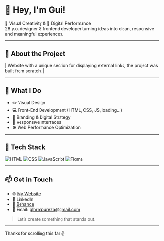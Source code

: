 # 👋 Hey, I'm Gui!

🎨 Visual Creativity & 🚀 Digital Performance  
28 y.o. designer & frontend developer turning ideas into clean, responsive and meaningful experiences.

---

## 🧠 About the Project
| Website with a unique section for displaying external links, the project was built from scratch. |

---

## 🚧 What I Do

- ✏️ Visual Design  
- 💻 Front-End Development (HTML, CSS, JS, loading...)  
- 🎯 Branding & Digital Strategy  
- 📱 Responsive Interfaces  
- ⚙️ Web Performance Optimization  
---

## 🚀 Tech Stack

![HTML](https://img.shields.io/badge/HTML5-E44D26?style=flat&logo=html5&logoColor=white)
![CSS](https://img.shields.io/badge/CSS3-1572B6?style=flat&logo=css3&logoColor=white)
![JavaScript](https://img.shields.io/badge/JavaScript-F7DF1E?style=flat&logo=javascript&logoColor=black)
![Figma](https://img.shields.io/badge/Figma-F24E1E?style=flat&logo=figma&logoColor=white)

---

## 📫 Get in Touch

- 🌐 [My Website](https://purezag.vercel.app/)  
- 💼 [LinkedIn](www.linkedin.com/in/purezag)  
- 🎨 [Behance](https://www.behance.net/purezag)  
- 📩 Email: glhrmpureza@gmail.com

> Let’s create something that stands out.

---

Thanks for scrolling this far ✌️

